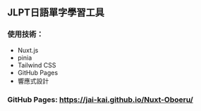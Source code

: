 ## JLPT日語單字學習工具
### 使用技術：  
- Nuxt.js 
- pinia
- Tailwind CSS
- GitHub Pages
- 響應式設計
### GitHub Pages: https://jai-kai.github.io/Nuxt-Oboeru/

